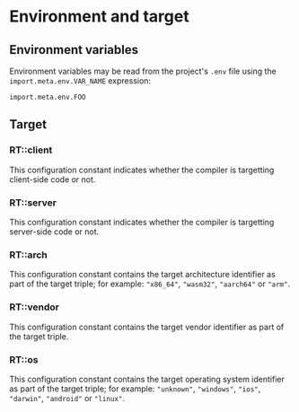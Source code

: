 # Environment and target

## Environment variables

Environment variables may be read from the project's `.env` file using the `import.meta.env.VAR_NAME` expression:

```
import.meta.env.FOO
```

## Target

### RT::client

This configuration constant indicates whether the compiler is targetting client-side code or not.

### RT::server

This configuration constant indicates whether the compiler is targetting server-side code or not.

### RT::arch

This configuration constant contains the target architecture identifier as part of the target triple; for example: `"x86_64"`, `"wasm32"`, `"aarch64"` or `"arm"`.

### RT::vendor

This configuration constant contains the target vendor identifier as part of the target triple.

### RT::os

This configuration constant contains the target operating system identifier as part of the target triple; for example: `"unknown"`, `"windows"`, `"ios"`, `"darwin"`, `"android"` or `"linux"`.